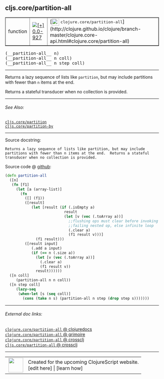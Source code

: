 ## cljs.core/partition-all



 <table border="1">
<tr>
<td>function</td>
<td><a href="https://github.com/cljsinfo/cljs-api-docs/tree/0.0-927"><img valign="middle" alt="[+] 0.0-927" title="Added in 0.0-927" src="https://img.shields.io/badge/+-0.0--927-lightgrey.svg"></a> </td>
<td>
[<img height="24px" valign="middle" src="http://i.imgur.com/1GjPKvB.png"> <samp>clojure.core/partition-all</samp>](http://clojure.github.io/clojure/branch-master/clojure.core-api.html#clojure.core/partition-all)
</td>
</tr>
</table>


 <samp>
(__partition-all__ n)<br>
</samp>
 <samp>
(__partition-all__ n coll)<br>
</samp>
 <samp>
(__partition-all__ n step coll)<br>
</samp>

---

Returns a lazy sequence of lists like `partition`, but may include partitions
with fewer than `n` items at the end.

Returns a stateful transducer when no collection is provided.

---


###### See Also:

[`cljs.core/partition`](cljs.core_partition.md)<br>
[`cljs.core/partition-by`](cljs.core_partition-by.md)<br>

---


Source docstring:

```
Returns a lazy sequence of lists like partition, but may include
partitions with fewer than n items at the end.  Returns a stateful
transducer when no collection is provided.
```


Source code @ [github](https://github.com/clojure/clojurescript/blob/r2322/src/cljs/cljs/core.cljs#L7335-L7365):

```clj
(defn partition-all
  ([n]
   (fn [f1]
     (let [a (array-list)]
       (fn
         ([] (f1))
         ([result]
            (let [result (if (.isEmpty a)
                           result
                           (let [v (vec (.toArray a))]
                             ;;flushing ops must clear before invoking possibly
                             ;;failing nested op, else infinite loop
                             (.clear a)
                             (f1 result v)))]
              (f1 result)))
         ([result input]
            (.add a input)
            (if (== n (.size a))
              (let [v (vec (.toArray a))]
                (.clear a)
                (f1 result v))
              result))))))
  ([n coll]
     (partition-all n n coll))
  ([n step coll]
     (lazy-seq
      (when-let [s (seq coll)]
        (cons (take n s) (partition-all n step (drop step s)))))))
```

<!--
Repo - tag - source tree - lines:

 <pre>
clojurescript @ r2322
└── src
    └── cljs
        └── cljs
            └── <ins>[core.cljs:7335-7365](https://github.com/clojure/clojurescript/blob/r2322/src/cljs/cljs/core.cljs#L7335-L7365)</ins>
</pre>

-->

---



###### External doc links:

[`clojure.core/partition-all` @ clojuredocs](http://clojuredocs.org/clojure.core/partition-all)<br>
[`clojure.core/partition-all` @ grimoire](http://conj.io/store/v1/org.clojure/clojure/1.7.0-beta3/clj/clojure.core/partition-all/)<br>
[`clojure.core/partition-all` @ crossclj](http://crossclj.info/fun/clojure.core/partition-all.html)<br>
[`cljs.core/partition-all` @ crossclj](http://crossclj.info/fun/cljs.core.cljs/partition-all.html)<br>

---

 <table>
<tr><td>
<img valign="middle" align="right" width="48px" src="http://i.imgur.com/Hi20huC.png">
</td><td>
Created for the upcoming ClojureScript website.<br>
[edit here] | [learn how]
</td></tr></table>

[edit here]:https://github.com/cljsinfo/cljs-api-docs/blob/master/cljsdoc/cljs.core_partition-all.cljsdoc
[learn how]:https://github.com/cljsinfo/cljs-api-docs/wiki/cljsdoc-files

<!--

This information was too distracting to show to readers, but I'll leave it
commented here since it is helpful to:

- pretty-print the data used to generate this document
- and show how to retrieve that data



The API data for this symbol:

```clj
{:description "Returns a lazy sequence of lists like `partition`, but may include partitions\nwith fewer than `n` items at the end.\n\nReturns a stateful transducer when no collection is provided.",
 :ns "cljs.core",
 :name "partition-all",
 :signature ["[n]" "[n coll]" "[n step coll]"],
 :history [["+" "0.0-927"]],
 :type "function",
 :related ["cljs.core/partition" "cljs.core/partition-by"],
 :full-name-encode "cljs.core_partition-all",
 :source {:code "(defn partition-all\n  ([n]\n   (fn [f1]\n     (let [a (array-list)]\n       (fn\n         ([] (f1))\n         ([result]\n            (let [result (if (.isEmpty a)\n                           result\n                           (let [v (vec (.toArray a))]\n                             ;;flushing ops must clear before invoking possibly\n                             ;;failing nested op, else infinite loop\n                             (.clear a)\n                             (f1 result v)))]\n              (f1 result)))\n         ([result input]\n            (.add a input)\n            (if (== n (.size a))\n              (let [v (vec (.toArray a))]\n                (.clear a)\n                (f1 result v))\n              result))))))\n  ([n coll]\n     (partition-all n n coll))\n  ([n step coll]\n     (lazy-seq\n      (when-let [s (seq coll)]\n        (cons (take n s) (partition-all n step (drop step s)))))))",
          :title "Source code",
          :repo "clojurescript",
          :tag "r2322",
          :filename "src/cljs/cljs/core.cljs",
          :lines [7335 7365]},
 :full-name "cljs.core/partition-all",
 :clj-symbol "clojure.core/partition-all",
 :docstring "Returns a lazy sequence of lists like partition, but may include\npartitions with fewer than n items at the end.  Returns a stateful\ntransducer when no collection is provided."}

```

Retrieve the API data for this symbol:

```clj
;; from Clojure REPL
(require '[clojure.edn :as edn])
(-> (slurp "https://raw.githubusercontent.com/cljsinfo/cljs-api-docs/catalog/cljs-api.edn")
    (edn/read-string)
    (get-in [:symbols "cljs.core/partition-all"]))
```

-->
